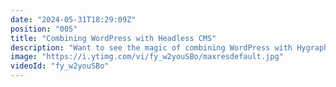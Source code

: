 ```yaml
---
date: "2024-05-31T18:29:09Z"
position: "005"
title: "Combining WordPress with Headless CMS"
description: "Want to see the magic of combining WordPress with Hygraph for ultimate power? \r\nWordPress expert Maciek joins Tim on the stream where they explore how to combine forces between WordPress and Hygraph.\r\n\r\nAsk us any questions in the chat or join the community: https://slack.hygraph.com"
image: "https://i.ytimg.com/vi/fy_w2youSBo/maxresdefault.jpg"
videoId: "fy_w2youSBo"
---
```


